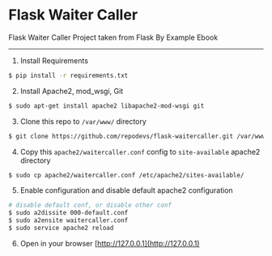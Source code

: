# Flask Waiter Caller

Flask Waiter Caller Project taken from Flask By Example Ebook

---

1. Install Requirements
```bash
$ pip install -r requirements.txt
```

2. Install Apache2, mod_wsgi, Git
```bash
$ sudo apt-get install apache2 libapache2-mod-wsgi git
```

3. Clone this repo to `/var/www/` directory
```bash
$ git clone https://github.com/repodevs/flask-waitercaller.git /var/www/flask-waitercaller
```

4. Copy this `apache2/waitercaller.conf` config to `site-available` apache2 directory
```bash
$ sudo cp apache2/waitercaller.conf /etc/apache2/sites-available/
```

5. Enable configuration and disable default apache2 configuration
```bash
# disable default conf, or disable other conf
$ sudo a2dissite 000-default.conf
$ sudo a2ensite waitercaller.conf
$ sudo service apache2 reload
```

6. Open in your browser [http://127.0.0.1](http://127.0.0.1)

